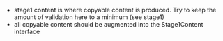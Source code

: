  - stage1 content is where copyable content is produced. Try to keep the amount of validation here to a minimum (see stage1)
 - all copyable content should be augmented into the Stage1Content interface